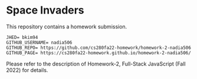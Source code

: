 # Space Invaders

This repository contains a homework submission.

```text
JHED= bkim94
GITHUB_USERNAME= nadia506
GITHUB_REPO= https://github.com/cs280fa22-homework/homework-2-nadia506
GITHUB_PAGE= https://cs280fa22-homework.github.io/homework-2-nadia506/
```

Please refer to the description of Homework-2, Full-Stack JavaScript (Fall 2022) for details.
